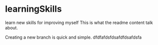 # learningSkills
learn new skills for improving myself
This is what the readme content talk about.

Creating a new branch is quick and simple.
dfdfafdsfdsafdfdsafdsfa
